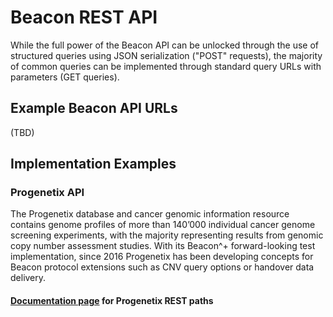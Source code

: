 # Beacon REST API

While the full power of the Beacon API can be unlocked through the use of structured
queries using JSON serialization ("POST" requests), the majority of common queries can
be implemented through standard query URLs with parameters (GET queries).

## Example Beacon API URLs

(TBD)

## Implementation Examples

### Progenetix API

The Progenetix database and cancer genomic information resource contains genome profiles
of more than 140’000 individual cancer genome screening experiments, with the majority
representing results from genomic copy number assessment studies. With its Beacon^+ forward-looking
test implementation, since 2016 Progenetix has been developing concepts for
Beacon protocol extensions such as CNV query options or handover data delivery.

#### [Documentation page](implementations/org.progenetix.md) for Progenetix REST paths